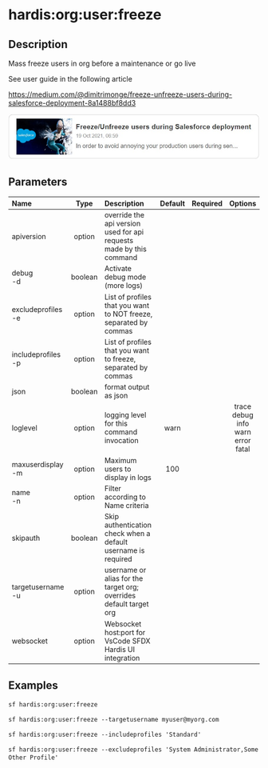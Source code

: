 <!-- This file has been generated with command 'sf hardis:doc:plugin:generate'. Please do not update it manually or it may be overwritten -->
# hardis:org:user:freeze

## Description

Mass freeze users in org before a maintenance or go live

See user guide in the following article

<https://medium.com/@dimitrimonge/freeze-unfreeze-users-during-salesforce-deployment-8a1488bf8dd3>

[![How to freeze / unfreeze users during a Salesforce deployment](https://github.com/hardisgroupcom/sfdx-hardis/raw/main/docs/assets/images/article-freeze.jpg)](https://medium.com/@dimitrimonge/freeze-unfreeze-users-during-salesforce-deployment-8a1488bf8dd3)

## Parameters

| Name                   |  Type   | Description                                                         | Default | Required |                        Options                        |
|:-----------------------|:-------:|:--------------------------------------------------------------------|:-------:|:--------:|:-----------------------------------------------------:|
| apiversion             | option  | override the api version used for api requests made by this command |         |          |                                                       |
| debug<br/>-d           | boolean | Activate debug mode (more logs)                                     |         |          |                                                       |
| excludeprofiles<br/>-e | option  | List of profiles that you want to NOT freeze, separated by commas   |         |          |                                                       |
| includeprofiles<br/>-p | option  | List of profiles that you want to freeze, separated by commas       |         |          |                                                       |
| json                   | boolean | format output as json                                               |         |          |                                                       |
| loglevel               | option  | logging level for this command invocation                           |  warn   |          | trace<br/>debug<br/>info<br/>warn<br/>error<br/>fatal |
| maxuserdisplay<br/>-m  | option  | Maximum users to display in logs                                    |   100   |          |                                                       |
| name<br/>-n            | option  | Filter according to Name criteria                                   |         |          |                                                       |
| skipauth               | boolean | Skip authentication check when a default username is required       |         |          |                                                       |
| targetusername<br/>-u  | option  | username or alias for the target org; overrides default target org  |         |          |                                                       |
| websocket              | option  | Websocket host:port for VsCode SFDX Hardis UI integration           |         |          |                                                       |

## Examples

```shell
sf hardis:org:user:freeze
```

```shell
sf hardis:org:user:freeze --targetusername myuser@myorg.com
```

```shell
sf hardis:org:user:freeze --includeprofiles 'Standard'
```

```shell
sf hardis:org:user:freeze --excludeprofiles 'System Administrator,Some Other Profile'
```


